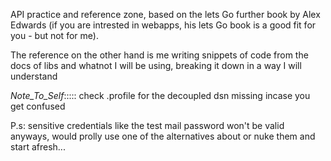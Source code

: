 API practice and reference zone, based on the lets Go further book by Alex Edwards (if you are intrested in webapps, his lets Go book is a good fit for you - but not for me).

The reference on the other hand is me writing snippets of code from the docs of libs and whatnot I will be using, breaking it down in a way I will understand

*Note_To_Self*::::: check .profile for the decoupled dsn missing incase you get confused


P.s: sensitive credentials like the test mail password won't be valid anyways, would prolly use one of the alternatives about or nuke them and start afresh...

